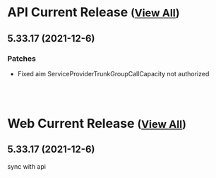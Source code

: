 
# API Current Release <small>([View All](/API.md))</small>
## 5.33.17 (2021-12-6)
### Patches 

- Fixed aim ServiceProviderTrunkGroupCallCapacity not authorized

<br><br>
# Web Current Release <small>([View All](/Web.md))</small>
## 5.33.17 (2021-12-6)
sync with api

  
